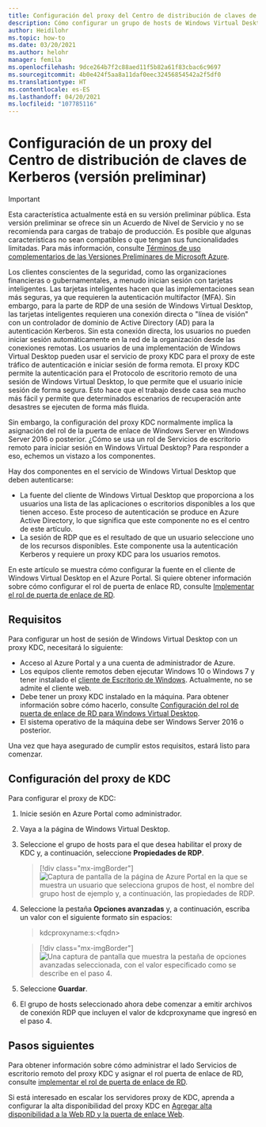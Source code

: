 ```yaml
---
title: Configuración del proxy del Centro de distribución de claves de Kerberos en Windows Virtual Desktop - Azure
description: Cómo configurar un grupo de hosts de Windows Virtual Desktop para usar un servidor proxy del Centro de distribución de claves Kerberos.
author: Heidilohr
ms.topic: how-to
ms.date: 03/20/2021
ms.author: helohr
manager: femila
ms.openlocfilehash: 9dce264b7f2c88aed11f5b82a61f83cbac6c9697
ms.sourcegitcommit: 4b0e424f5aa8a11daf0eec32456854542a2f5df0
ms.translationtype: HT
ms.contentlocale: es-ES
ms.lasthandoff: 04/20/2021
ms.locfileid: "107785116"
---
```

# <a name="configure-a-kerberos-key-distribution-center-proxy-preview"></a>Configuración de un proxy del Centro de distribución de claves de Kerberos (versión preliminar)

> [!IMPORTANT]
> Esta característica actualmente está en su versión preliminar pública.
> Esta versión preliminar se ofrece sin un Acuerdo de Nivel de Servicio y no se recomienda para cargas de trabajo de producción. Es posible que algunas características no sean compatibles o que tengan sus funcionalidades limitadas.
> Para más información, consulte [Términos de uso complementarios de las Versiones Preliminares de Microsoft Azure](https://azure.microsoft.com/support/legal/preview-supplemental-terms/).

Los clientes conscientes de la seguridad, como las organizaciones financieras o gubernamentales, a menudo inician sesión con tarjetas inteligentes. Las tarjetas inteligentes hacen que las implementaciones sean más seguras, ya que requieren la autenticación multifactor (MFA). Sin embargo, para la parte de RDP de una sesión de Windows Virtual Desktop, las tarjetas inteligentes requieren una conexión directa o "línea de visión" con un controlador de dominio de Active Directory (AD) para la autenticación Kerberos. Sin esta conexión directa, los usuarios no pueden iniciar sesión automáticamente en la red de la organización desde las conexiones remotas. Los usuarios de una implementación de Windows Virtual Desktop pueden usar el servicio de proxy KDC para el proxy de este tráfico de autenticación e iniciar sesión de forma remota. El proxy KDC permite la autenticación para el Protocolo de escritorio remoto de una sesión de Windows Virtual Desktop, lo que permite que el usuario inicie sesión de forma segura. Esto hace que el trabajo desde casa sea mucho más fácil y permite que determinados escenarios de recuperación ante desastres se ejecuten de forma más fluida.

Sin embargo, la configuración del proxy KDC normalmente implica la asignación del rol de la puerta de enlace de Windows Server en Windows Server 2016 o posterior. ¿Cómo se usa un rol de Servicios de escritorio remoto para iniciar sesión en Windows Virtual Desktop? Para responder a eso, echemos un vistazo a los componentes.

Hay dos componentes en el servicio de Windows Virtual Desktop que deben autenticarse:

- La fuente del cliente de Windows Virtual Desktop que proporciona a los usuarios una lista de las aplicaciones o escritorios disponibles a los que tienen acceso. Este proceso de autenticación se produce en Azure Active Directory, lo que significa que este componente no es el centro de este artículo.
- La sesión de RDP que es el resultado de que un usuario seleccione uno de los recursos disponibles. Este componente usa la autenticación Kerberos y requiere un proxy KDC para los usuarios remotos.

En este artículo se muestra cómo configurar la fuente en el cliente de Windows Virtual Desktop en el Azure Portal. Si quiere obtener información sobre cómo configurar el rol de puerta de enlace RD, consulte [Implementar el rol de puerta de enlace de RD](/azure/virtual-desktop/rd-gateway-role).

## <a name="requirements"></a>Requisitos

Para configurar un host de sesión de Windows Virtual Desktop con un proxy KDC, necesitará lo siguiente:

- Acceso al Azure Portal y a una cuenta de administrador de Azure.
- Los equipos cliente remotos deben ejecutar Windows 10 o Windows 7 y tener instalado el [cliente de Escritorio de Windows](/windows-server/remote/remote-desktop-services/clients/windowsdesktop). Actualmente, no se admite el cliente web.
- Debe tener un proxy KDC instalado en la máquina. Para obtener información sobre cómo hacerlo, consulte [Configuración del rol de puerta de enlace de RD para Windows Virtual Desktop](rd-gateway-role.md).
- El sistema operativo de la máquina debe ser Windows Server 2016 o posterior.

Una vez que haya asegurado de cumplir estos requisitos, estará listo para comenzar.

## <a name="how-to-configure-the-kdc-proxy"></a>Configuración del proxy de KDC

Para configurar el proxy de KDC:

1. Inicie sesión en Azure Portal como administrador.

2. Vaya a la página de Windows Virtual Desktop.

3. Seleccione el grupo de hosts para el que desea habilitar el proxy de KDC y, a continuación, seleccione **Propiedades de RDP**.

    > [!div class="mx-imgBorder"]
    > ![Captura de pantalla de la página de Azure Portal en la que se muestra un usuario que selecciona grupos de host, el nombre del grupo host de ejemplo y, a continuación, las propiedades de RDP.](media/rdp-properties.png)

4. Seleccione la pestaña **Opciones avanzadas** y, a continuación, escriba un valor con el siguiente formato sin espacios:

    
    > kdcproxyname:s:\<fqdn\>
    

    > [!div class="mx-imgBorder"]
    > ![Una captura de pantalla que muestra la pestaña de opciones avanzadas seleccionada, con el valor especificado como se describe en el paso 4.](media/advanced-tab-selected.png)

5. Seleccione **Guardar**.

6. El grupo de hosts seleccionado ahora debe comenzar a emitir archivos de conexión RDP que incluyen el valor de kdcproxyname que ingresó en el paso 4.

## <a name="next-steps"></a>Pasos siguientes

Para obtener información sobre cómo administrar el lado Servicios de escritorio remoto del proxy KDC y asignar el rol puerta de enlace de RD, consulte [implementar el rol de puerta de enlace de RD](rd-gateway-role.md).

Si está interesado en escalar los servidores proxy de KDC, aprenda a configurar la alta disponibilidad del proxy KDC en [Agregar alta disponibilidad a la Web RD y la puerta de enlace Web](/windows-server/remote/remote-desktop-services/rds-rdweb-gateway-ha).
